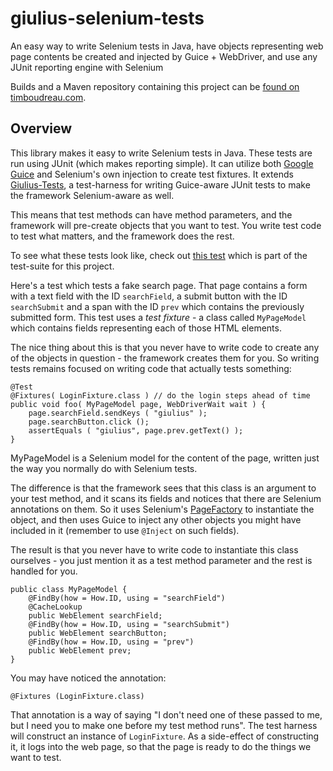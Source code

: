 giulius-selenium-tests
======================

An easy way to write Selenium tests in Java, have objects representing web page contents be created and injected by Guice + WebDriver, and use any JUnit reporting engine with Selenium

Builds and a Maven repository containing this project can be <a href="https://timboudreau.com/builds/">found on timboudreau.com</a>.

Overview
--------

This library makes it easy to
write Selenium tests in Java.  These tests are run using JUnit (which
makes reporting simple). 
It can utilize both [Google Guice](http://code.google.com/p/google-guice/)
and Selenium's own injection to create test fixtures.  It extends 
[Giulius-Tests](https://github.com/timboudreau/giulius-tests), a test-harness
for writing Guice-aware JUnit tests to make the framework Selenium-aware as well.

This means that
test methods can have method parameters, and the framework will pre-create
objects that you want to test.  You write test code to test what
matters, and the framework does the rest.

To see what these tests look like, check out [this test](blob/master/selenium/src/test/java/com/mastfrog/selenium/TestSeleniumTest.java) which is part of the test-suite for this project.

Here's a test which tests a fake search page.  That page contains
a form with a text field with the ID ``searchField``, a submit button with the ID
``searchSubmit`` and a span with the ID ``prev`` which contains the previously
submitted form.  This test uses a _test fixture_ - a class called 
``MyPageModel`` which contains fields representing each of those HTML
elements.

The nice thing about this is that you never have to write code to create
any of the objects in question - the framework creates them for you.  So
writing tests remains focused on writing code that actually tests something:  

    @Test
    @Fixtures( LoginFixture.class ) // do the login steps ahead of time
    public void foo( MyPageModel page, WebDriverWait wait ) {
        page.searchField.sendKeys ( "giulius" );
        page.searchButton.click ();
        assertEquals ( "giulius", page.prev.getText() );
    }

MyPageModel is a Selenium model for the content of the page, written just
the way you normally do with Selenium tests.

The difference is that the framework sees that this class is an
argument to your test method, and it scans its fields and notices that there
are Selenium annotations on them.  So it uses Selenium's [PageFactory](http://selenium.googlecode.com/svn/trunk/docs/api/java/index.html?org/openqa/selenium/support/PageFactory.html) to instantiate the object, and then uses Guice to inject any other objects
you might have included in it (remember to use ``@Inject`` on such fields).

The result is that you never have to write code to instantiate this class
ourselves - you just mention it as a test method parameter and the rest is
handled for you.

    public class MyPageModel {
        @FindBy(how = How.ID, using = "searchField")
        @CacheLookup
        public WebElement searchField;
        @FindBy(how = How.ID, using = "searchSubmit")
        public WebElement searchButton;
        @FindBy(how = How.ID, using = "prev")
        public WebElement prev;
    }

You may have noticed the annotation:

    @Fixtures (LoginFixture.class)

That annotation is a way of saying "I don't need one of these passed to me, 
but I need you to make one before my test method runs".  The test harness
will construct an instance of ``LoginFixture``.  As a side-effect of constructing
it, it logs into the web page, so that the page is ready to do the things
we want to test.

